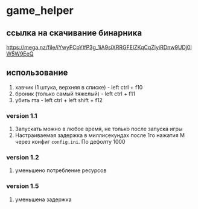 # game_helper

## ссылка на скачивание бинарника 
https://mega.nz/file/iYwyFCpY#P3g_1iA9siXRRGFElZKqCqZIyiRDnw9UDj0lW5W9EeQ

## использование
1. хавчик (1 штука, верхняя в списке) - left ctrl + f10
2. броник (только самый тяжелый) - left ctrl + f11
3. убить гта - left ctrl + left shift + f12

### version 1.1
1. Запускать можно в любое время, не только после запуска игры
2. Настраиваемая задержка в миллисекундах после 1го нажатия M через конфиг `config.ini`. По дефолту 1000

### version 1.2
1. уменьшено потребление ресурсов

### version 1.5
1. уменьшена задержка
